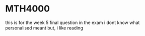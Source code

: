 # MTH4000

this is for the week 5 final question in the exam
i dont know what personalised meant but, i like reading
